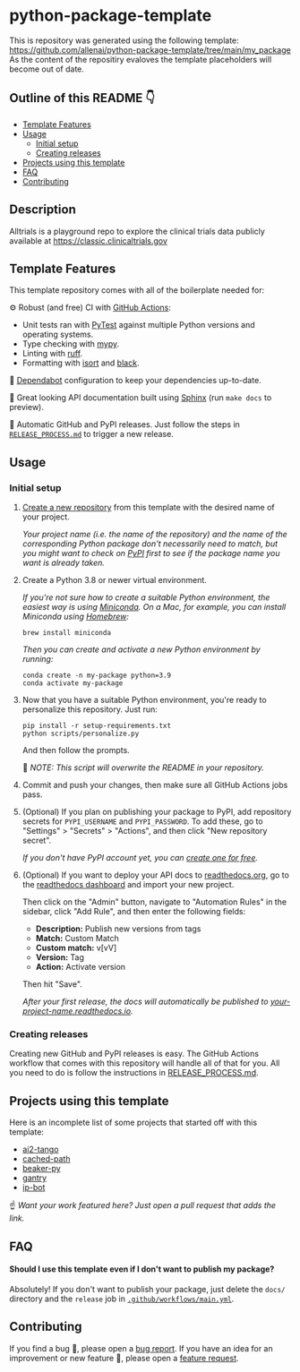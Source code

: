 # python-package-template

This is repository was generated using the following template: https://github.com/allenai/python-package-template/tree/main/my_package
As the content of the repositiry evaloves the template placeholders will become out of date.

## Outline of this README :point_down:

- [Template Features](#template-features)
- [Usage](#usage)
  - [Initial setup](#initial-setup)
  - [Creating releases](#creating-releases)
- [Projects using this template](#projects-using-this-template)
- [FAQ](#faq)
- [Contributing](#contributing)

## Description
Alltrials is a playground repo to explore the clinical trials data publicly available at
https://classic.clinicaltrials.gov



## Template Features

This template repository comes with all of the boilerplate needed for:

⚙️ Robust (and free) CI with [GitHub Actions](https://github.com/features/actions):
  - Unit tests ran with [PyTest](https://docs.pytest.org) against multiple Python versions and operating systems.
  - Type checking with [mypy](https://github.com/python/mypy).
  - Linting with [ruff](https://astral.sh/ruff).
  - Formatting with [isort](https://pycqa.github.io/isort/) and [black](https://black.readthedocs.io/en/stable/).

🤖 [Dependabot](https://github.blog/2020-06-01-keep-all-your-packages-up-to-date-with-dependabot/) configuration to keep your dependencies up-to-date.

📄 Great looking API documentation built using [Sphinx](https://www.sphinx-doc.org/en/master/) (run `make docs` to preview).

🚀 Automatic GitHub and PyPI releases. Just follow the steps in [`RELEASE_PROCESS.md`](./RELEASE_PROCESS.md) to trigger a new release.

## Usage

### Initial setup

1. [Create a new repository](https://github.com/allenai/python-package-template/generate) from this template with the desired name of your project.

    *Your project name (i.e. the name of the repository) and the name of the corresponding Python package don't necessarily need to match, but you might want to check on [PyPI](https://pypi.org/) first to see if the package name you want is already taken.*

2. Create a Python 3.8 or newer virtual environment.

    *If you're not sure how to create a suitable Python environment, the easiest way is using [Miniconda](https://docs.conda.io/en/latest/miniconda.html). On a Mac, for example, you can install Miniconda using [Homebrew](https://brew.sh/):*

    ```
    brew install miniconda
    ```

    *Then you can create and activate a new Python environment by running:*

    ```
    conda create -n my-package python=3.9
    conda activate my-package
    ```

3. Now that you have a suitable Python environment, you're ready to personalize this repository. Just run:

    ```
    pip install -r setup-requirements.txt
    python scripts/personalize.py
    ```

    And then follow the prompts.

    :pencil: *NOTE: This script will overwrite the README in your repository.*

4. Commit and push your changes, then make sure all GitHub Actions jobs pass.

5. (Optional) If you plan on publishing your package to PyPI, add repository secrets for `PYPI_USERNAME` and `PYPI_PASSWORD`. To add these, go to "Settings" > "Secrets" > "Actions", and then click "New repository secret".

    *If you don't have PyPI account yet, you can [create one for free](https://pypi.org/account/register/).*

6. (Optional) If you want to deploy your API docs to [readthedocs.org](https://readthedocs.org), go to the [readthedocs dashboard](https://readthedocs.org/dashboard/import/?) and import your new project.

    Then click on the "Admin" button, navigate to "Automation Rules" in the sidebar, click "Add Rule", and then enter the following fields:

    - **Description:** Publish new versions from tags
    - **Match:** Custom Match
    - **Custom match:** v[vV]
    - **Version:** Tag
    - **Action:** Activate version

    Then hit "Save".

    *After your first release, the docs will automatically be published to [your-project-name.readthedocs.io](https://your-project-name.readthedocs.io/).*

### Creating releases

Creating new GitHub and PyPI releases is easy. The GitHub Actions workflow that comes with this repository will handle all of that for you.
All you need to do is follow the instructions in [RELEASE_PROCESS.md](./RELEASE_PROCESS.md).

## Projects using this template

Here is an incomplete list of some projects that started off with this template:

- [ai2-tango](https://github.com/allenai/tango)
- [cached-path](https://github.com/allenai/cached_path)
- [beaker-py](https://github.com/allenai/beaker-py)
- [gantry](https://github.com/allenai/beaker-gantry)
- [ip-bot](https://github.com/abe-101/ip-bot)

☝️ *Want your work featured here? Just open a pull request that adds the link.*

## FAQ

#### Should I use this template even if I don't want to publish my package?

Absolutely! If you don't want to publish your package, just delete the `docs/` directory and the `release` job in [`.github/workflows/main.yml`](https://github.com/allenai/python-package-template/blob/main/.github/workflows/main.yml).

## Contributing

If you find a bug :bug:, please open a [bug report](https://github.com/allenai/python-package-template/issues/new?assignees=&labels=bug&template=bug_report.md&title=).
If you have an idea for an improvement or new feature :rocket:, please open a [feature request](https://github.com/allenai/python-package-template/issues/new?assignees=&labels=Feature+request&template=feature_request.md&title=).
